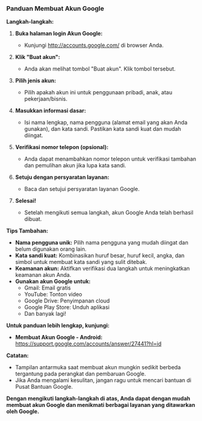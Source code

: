 ### Panduan Membuat Akun Google

**Langkah-langkah:**

1. **Buka halaman login Akun Google:**
   * Kunjungi http://accounts.google.com/ di browser Anda.

2. **Klik "Buat akun":**
   * Anda akan melihat tombol "Buat akun". Klik tombol tersebut.

3. **Pilih jenis akun:**
   * Pilih apakah akun ini untuk penggunaan pribadi, anak, atau pekerjaan/bisnis.

4. **Masukkan informasi dasar:**
   * Isi nama lengkap, nama pengguna (alamat email yang akan Anda gunakan), dan kata sandi. Pastikan kata sandi kuat dan mudah diingat.

5. **Verifikasi nomor telepon (opsional):**
   * Anda dapat menambahkan nomor telepon untuk verifikasi tambahan dan pemulihan akun jika lupa kata sandi.

6. **Setuju dengan persyaratan layanan:**
   * Baca dan setujui persyaratan layanan Google.

7. **Selesai!**
   * Setelah mengikuti semua langkah, akun Google Anda telah berhasil dibuat.

**Tips Tambahan:**

* **Nama pengguna unik:** Pilih nama pengguna yang mudah diingat dan belum digunakan orang lain.
* **Kata sandi kuat:** Kombinasikan huruf besar, huruf kecil, angka, dan simbol untuk membuat kata sandi yang sulit ditebak.
* **Keamanan akun:** Aktifkan verifikasi dua langkah untuk meningkatkan keamanan akun Anda.
* **Gunakan akun Google untuk:**
   * Gmail: Email gratis
   * YouTube: Tonton video
   * Google Drive: Penyimpanan cloud
   * Google Play Store: Unduh aplikasi
   * Dan banyak lagi!

**Untuk panduan lebih lengkap, kunjungi:**
* **Membuat Akun Google - Android:** https://support.google.com/accounts/answer/27441?hl=id

**Catatan:**
* Tampilan antarmuka saat membuat akun mungkin sedikit berbeda tergantung pada perangkat dan pembaruan Google.
* Jika Anda mengalami kesulitan, jangan ragu untuk mencari bantuan di Pusat Bantuan Google.

**Dengan mengikuti langkah-langkah di atas, Anda dapat dengan mudah membuat akun Google dan menikmati berbagai layanan yang ditawarkan oleh Google.**